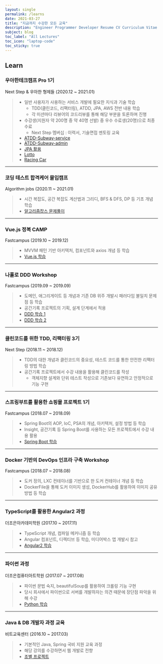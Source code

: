 ```yaml
---
layout: single
permalink: /learns
date: 2021-03-27
title: "지금까지 수강한 모든 교육"
description: "Engineer Programmer Developer Resume CV Curriculum Vitae Skill Learn Lectures"
subject: blog
toc_label: "All Lectures"
toc_icon: "laptop-code"
toc_sticky: true
---
```


## Learn

### 우아한테크캠프 Pro 1기
Next Step & 우아한 형제들 (2020.12 ~ 2021.01)

> * 일반 사용자가 사용하는 서비스 개발에 필요한 지식과 기술 학습
>   * TDD(클린코드, 리팩터링), ATDD, JPA, AWS 전반 내용 학습
>   * 각 미션마다 리뷰어의 코드리뷰를 통해 해당 부분을 토론하며 진행
> * 수강생(지원자 약 200명 중 약 40명 선발) 중 우수 수료생(20명)으로 최종 수료
>   * Next Step 멤버십 : 이력서, 기술면접 멘토링 교육
> * [ATDD-Subway-service](https://github.com/jaenyeong/atdd-subway-service)
> * [ATDD-Subway-admin](https://github.com/jaenyeong/atdd-subway-admin)
> * [JPA 활용](https://github.com/jaenyeong/jwp-jpa)
> * [Lotto](https://github.com/jaenyeong/java-lotto)
> * [Racing Car](https://github.com/jaenyeong/java-racingcar)

---

### 코딩 테스트 합격케어 몰입캠프
Algorithm jobs (2020.11 ~ 2021.01)

> * 시간 복잡도, 공간 복잡도 계산법과 그리디, BFS & DFS, DP 등 기초 개념 학습
> * [알고리즘잡스 문제풀이](https://github.com/jaenyeong/Lecture_Algorithmjobs)

---

### Vue.js 정복 CAMP
Fastcampus (2019.10 ~ 2019.12)

> * MVVM 패턴 기반 아키텍처, 컴포넌트와 axios 개념 등 학습
> * [Vue.js 학습](https://github.com/jaenyeong/Lecture_Vue.js)

---

### 나홀로 DDD Workshop
Fastcampus (2019.09 ~ 2019.09)

> * 도메인, 애그리게이트 등 개념과 기존 DB 위주 개발시 패러다임 불일치 문제점 등 학습
> * 공간기록 프로젝트의 기획, 설계 단계에서 적용
> * [DDD 학습 1](https://github.com/jaenyeong/Lecture_DDD-190921)
> * [DDD 학습 2](https://github.com/jaenyeong/Lecture_DDD-190922)

---

### 클린코드를 위한 TDD, 리팩터링 3기
Next Step (2018.11 ~ 2018.12)

> * TDD의 대한 개념과 클린코드의 중요성, 테스트 코드를 통한 안전한 리팩터링 방법 학습
> * 공간기록 프로젝트에서 수강 내용을 활용해 클린코드를 작성
>   * 객체지향 설계와 단위 테스트 작성으로 기존보다 유연하고 안정적으로 기능 구현

---

### 스프링부트를 활용한 쇼핑몰 프로젝트 1기
Fastcampus (2018.07 ~ 2018.09)

> * Spring Boot의 AOP, IoC, PSA의 개념, 아키텍처, 설정 방법 등 학습
> * Insight, 공간기록 등 Spring Boot를 사용하는 모든 프로젝트에서 수강 내용 활용
> * [Spring Boot 학습](https://github.com/jaenyeong/Lecture_SpringBoot)

---

### Docker 기반의 DevOps 인프라 구축 Workshop
Fastcampus (2018.07 ~ 2018.08)

> * 도커 정의, LXC 컨테이너를 기반으로 한 도커 컨테이너 개념 등 학습
> * DockerFile을 통해 도커 이미지 생성, DockerHub를 활용하여 이미지 공유 방법 등 학습

---

### TypeScript를 활용한 Angular2 과정
더조은아카데미학원 (2017.10 ~ 2017.11)

> * TypeScript 개념, 컴파일 메커니즘 등 학습
> * Angular 컴포넌트, 디렉티브 등 학습, 미디어박스 앱 개발시 참고
> * [Angular2 학습](https://github.com/jaenyeong/Lecture_Angular2)

---

### 파이썬 과정
더조은컴퓨터아트학원 (2017.07 ~ 2017.08)

> * 파이썬 문법 숙지, beautifulSoup를 활용하여 크롤링 기능 구현
> * 당시 회사에서 파이썬으로 서버를 개발하자는 의견 때문에 장단점 파악을 위해 수강
> * [Python 학습](https://github.com/jaenyeong/Lecture_python)

---

### Java & DB 개발자 과정 교육
비트교육센터 (2016.10 ~ 2017.03)

> * 기본적인 Java, Spring 국비 지원 교육 과정
> * 해당 강의를 수강하면서 웹 개발로 전향
> * [조별 프로젝트](https://github.com/jaenyeong/Project_Bitcamp-Java89-Z)
